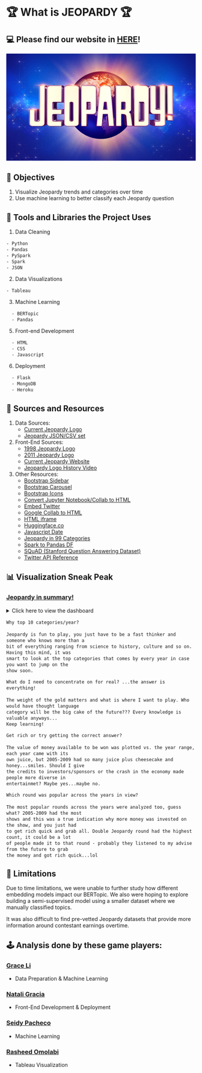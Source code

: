 # :trophy: What is JEOPARDY :trophy:

## :computer: Please find our website in [HERE](https://jeopardyanalysis.herokuapp.com/)!

![Alt text](static/assets/JeopardyLogo.jpeg)

## :dart: Objectives
1. Visualize Jeopardy trends and categories over time
2. Use machine learning to better classify each Jeopardy question

## :wrench: Tools and Libraries the Project Uses
1. Data Cleaning

```
- Python
- Pandas
- PySpark
- Spark
- JSON
```

2. Data Visualizations

```
- Tableau
```
 
3. Machine Learning

```
  - BERTopic
  - Pandas
```

5. Front-end Development

```
  - HTML
  - CSS
  - Javascript
```

6. Deployment

```
  - Flask
  - MongoDB
  - Heroku
```


## :open_file_folder: Sources and Resources 

1. Data Sources:
    - [Current Jeopardy Logo](https://www.ohio.edu/news/2021/03/ohio-university-be-featured-jeopardy-episode)
    - [Jeopardy JSON/CSV set](https://www.reddit.com/r/datasets/comments/1uyd0t/200000_jeopardy_questions_in_a_json_file/)
2. Front-End Sources:
    - [1998 Jeopardy Logo](https://www.youtube.com/watch?v=eGtPwyaX9qE)
    - [2011 Jeopardy Logo](https://www.thelist.com/302141/the-truth-about-winning-jeopardy/)
    - [Current Jeopardy Website](https://www.jeopardy.com/)
    - [Jeopardy Logo History Video](https://www.youtube.com/watch?v=eHDbZ1LHxqY&t=1s)
3. Other Resources: 
    - [Bootstrap Sidebar](https://www.codeply.com/p/Nkp8O77PFS)
    - [Bootstrap Carousel](https://stackoverflow.com/questions/28972493/bootstrap-carousel-within-a-column)
    - [Bootstrap Icons](https://icons.getbootstrap.com/)
    - [Convert Jupyter Notebook/Collab to HTML](https://www.youtube.com/watch?v=nezPWpBNr7k)
    - [Embed Twitter](https://help.twitter.com/en/using-twitter/embed-twitter-feed)
    - [Google Collab to HTML](https://leaherb.com/save-google-colab-notebook-to-html/)
    - [HTML iframe](https://www.w3schools.com/tags/tag_iframe.ASP)
    - [Huggingface.co](https://huggingface.co/)
    - [Javascript Date](https://developer.mozilla.org/en-US/docs/Web/JavaScript/Reference/Global_Objects/Date/Date)
    - [Jeopardy in 99 Categories](https://www.sporcle.com/games/rockgolf/analbumcover/results)
    - [Spark to Pandas DF](https://stackoverflow.com/questions/50958721/convert-a-spark-dataframe-to-pandas-df)
    - [SQuAD (Stanford Question Answering Dataset)](https://towardsdatascience.com/the-quick-guide-to-squad-cae08047ebee)
    - [Twitter API Reference](https://docs.tweepy.org/en/latest/api.html)
    

## :bar_chart: Visualization Sneak Peak
### [Jeopardy in summary!](https://public.tableau.com/app/profile/rasheed.omolabi/viz/JeopardyAnalysis_twb/MainDashboard)

<details>
<summary>Click here to view the dashboard</summary>
    
![Dashbaord](static/assets/dashboard.png)

 
</details>

```
Why top 10 categories/year?

Jeopardy is fun to play, you just have to be a fast thinker and someone who knows more than a 
bit of everything ranging from science to history, culture and so on. Having this mind, it was 
smart to look at the top categories that comes by every year in case you want to jump on the 
show soon.
```

```
What do I need to concentrate on for real? ...the answer is everything!

The weight of the gold matters and what is where I want to play. Who would have thought language 
category will be the big cake of the future??? Every knowledge is valuable anyways... 
Keep learning!
```

```
Get rich or try getting the correct answer?

The value of money available to be won was plotted vs. the year range, each year came with its
own juice, but 2005-2009 had so many juice plus cheesecake and honey...smiles. Should I give 
the credits to investors/sponsors or the crash in the economy made people more diverse in
entertainmet? Maybe yes...maybe no.
```

```
Which round was popular across the years in view?

The most popular rounds across the years were analyzed too, guess what? 2005-2009 had the most 
shows and this was a true indication why more money was invested on the show, and you just had 
to get rich quick and grab all. Double Jeopardy round had the highest count, it could be a lot 
of people made it to that round - probably they listened to my advise from the future to grab 
the money and got rich quick...lol
```

## :bookmark_tabs: Limitations
Due to time limitations, we were unable to further study how different embedding models impact our BERTopic. We also were hoping to explore building a semi-supervised model using a smaller dataset where we manually classified topics.

It was also difficult to find pre-vetted Jeopardy datasets that provide more information around contestant earnings overtime. 

## 	:joystick:  Analysis done by these game players:
### [Grace Li](https://github.com/Grace-Bijun-Li)
  - Data Preparation & Machine Learning

### [Natali Gracia](https://github.com/nataligracia)
  - Front-End Development & Deployment

### [Seidy Pacheco](https://github.com/seidyp)
  - Machine Learning

### [Rasheed Omolabi](https://github.com/rashhola)
  - Tableau Visualization

<br>
